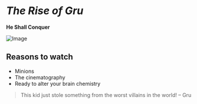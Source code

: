  # *The Rise of Gru*

**He Shall Conquer**

![Image](https://i.ytimg.com/vi/pN1HNkoL2QA/maxresdefault.jpg)

## Reasons to watch

* Minions
* The cinematography
* Ready to alter your brain chemistry

> This kid just stole something from the worst villains in the world! – Gru

